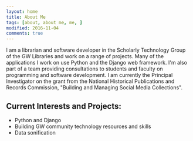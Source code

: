 ```yaml
---
layout: home 
title: About Me
tags: [about, about me, me, ]
modified: 2016-11-04
comments: true
---
```


I am a librarian and software developer in the Scholarly Technology Group of the GW Libraries and work on a range of projects. Many of the applications I work on use Python and the Django web framework. I'm also part of a team providing consultations to students and faculty on programming and software development. I am currently the Principal Investigator on the grant from the National Historical Publications and Records Commission, "Building and Managing Social Media Collections".

## Current Interests and Projects:

* Python and Django
* Building GW community technology resources and skills 
* Data sonification
